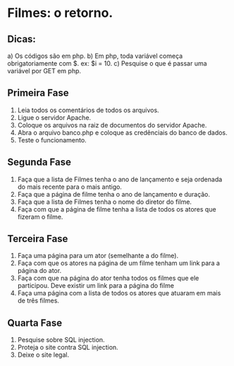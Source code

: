 # Filmes: o retorno.

## Dicas:
a) Os códigos são em php.
b) Em php, toda variável começa obrigatoriamente com $. ex: $i = 10.
c) Pesquise o que é passar uma variável por GET em php.

## Primeira Fase

1) Leia todos os comentários de todos os arquivos.
2) Ligue o servidor Apache.
3) Coloque os arquivos na raiz de documentos do servidor Apache.
4) Abra o arquivo banco.php e coloque as credênciais do banco de dados.
5) Teste o funcionamento.

## Segunda Fase

1) Faça que a lista de Filmes tenha o ano de lançamento e seja ordenada do mais recente para o mais antigo.
2) Faça que a página de filme tenha o ano de lançamento e duração.
3) Faça que a lista de Filmes tenha o nome do diretor do filme.
4) Faça com que a página de filme tenha a lista de todos os atores que fizeram o filme.

## Terceira Fase

1) Faça uma página para um ator (semelhante a do filme).
2) Faça com que os atores na página de um filme tenham um link para a página do ator.
3) Faça com que na página do ator tenha todos os filmes que ele participou. Deve existir um link para a página do filme 
4) Faça uma página com a lista de todos os atores que atuaram em mais de três filmes.

## Quarta Fase

1) Pesquise sobre SQL injection. 
2) Proteja o site contra SQL injection.
3) Deixe o site legal.
